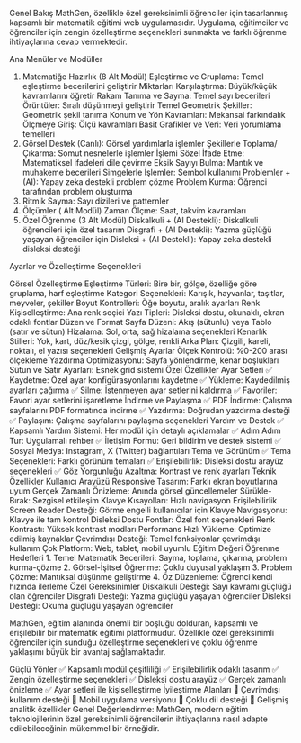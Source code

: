 Genel Bakış
MathGen, özellikle özel gereksinimli öğrenciler için tasarlanmış kapsamlı bir matematik eğitimi web uygulamasıdır. Uygulama, eğitimciler ve öğrenciler için zengin özelleştirme seçenekleri sunmakta ve farklı öğrenme ihtiyaçlarına cevap vermektedir.

Ana Menüler ve Modüller
1. Matematiğe Hazırlık (8 Alt Modül)
Eşleştirme ve Gruplama: Temel eşleştirme becerilerini geliştirir
Miktarları Karşılaştırma: Büyük/küçük kavramlarını öğretir
Rakam Tanıma ve Sayma: Temel sayı becerileri
Örüntüler: Sıralı düşünmeyi geliştirir
Temel Geometrik Şekiller: Geometrik şekil tanıma
Konum ve Yön Kavramları: Mekansal farkındalık
Ölçmeye Giriş: Ölçü kavramları
Basit Grafikler ve Veri: Veri yorumlama temelleri
2. Görsel Destek (Canlı): Görsel yardımlarla işlemler
Şekillerle Toplama/Çıkarma: Somut nesnelerle işlemler
İşlemi Sözel İfade Etme: Matematiksel ifadeleri dile çevirme
Eksik Sayıyı Bulma: Mantık ve muhakeme becerileri
Simgelerle İşlemler: Sembol kullanımı
Problemler + (AI): Yapay zeka destekli problem çözme
Problem Kurma: Öğrenci tarafından problem oluşturma
3. Ritmik Sayma: Sayı dizileri ve patternler
4. Ölçümler ( Alt Modül)
Zaman Ölçme: Saat, takvim kavramları
5. Özel Öğrenme (3 Alt Modül)
Diskalkuli + (AI Destekli): Diskalkuli öğrencileri için özel tasarım
Disgrafi + (AI Destekli): Yazma güçlüğü yaşayan öğrenciler için
Disleksi + (AI Destekli): Yapay zeka destekli disleksi desteği

Ayarlar ve Özelleştirme Seçenekleri

Görsel Özelleştirme
Eşleştirme Türleri: Bire bir, gölge, özelliğe göre gruplama, harf eşleştirme
Kategori Seçenekleri: Karışık, hayvanlar, taşıtlar, meyveler, şekiller
Boyut Kontrolleri: Öğe boyutu, aralık ayarları
Renk Kişiselleştirme: Ana renk seçici
Yazı Tipleri: Disleksi dostu, okunaklı, ekran odaklı fontlar
Düzen ve Format
Sayfa Düzeni: Akış (sütunlu) veya Tablo (satır ve sütun)
Hizalama: Sol, orta, sağ hizalama seçenekleri
Kenarlık Stilleri: Yok, kart, düz/kesik çizgi, gölge, renkli
Arka Plan: Çizgili, kareli, noktalı, el yazısı seçenekleri
Gelişmiş Ayarlar
Ölçek Kontrolü: %0-200 arası ölçekleme
Yazdırma Optimizasyonu: Sayfa yönlendirme, kenar boşlukları
Sütun ve Satır Ayarları: Esnek grid sistemi
Özel Özellikler
Ayar Setleri
✅ Kaydetme: Özel ayar konfigürasyonlarını kaydetme
✅ Yükleme: Kaydedilmiş ayarları çağırma
✅ Silme: İstenmeyen ayar setlerini kaldırma
✅ Favoriler: Favori ayar setlerini işaretleme
İndirme ve Paylaşma
✅ PDF İndirme: Çalışma sayfalarını PDF formatında indirme
✅ Yazdırma: Doğrudan yazdırma desteği
✅ Paylaşım: Çalışma sayfalarını paylaşma seçenekleri
Yardım ve Destek
✅ Kapsamlı Yardım Sistemi: Her modül için detaylı açıklamalar
✅ Adım Adım Tur: Uygulamalı rehber
✅ İletişim Formu: Geri bildirim ve destek sistemi
✅ Sosyal Medya: Instagram, X (Twitter) bağlantıları
Tema ve Görünüm
✅ Tema Seçenekleri: Farklı görünüm temaları
✅ Erişilebilirlik: Disleksi dostu arayüz seçenekleri
✅ Göz Yorgunluğu Azaltma: Kontrast ve renk ayarları
Teknik Özellikler
Kullanıcı Arayüzü
Responsive Tasarım: Farklı ekran boyutlarına uyum
Gerçek Zamanlı Önizleme: Anında görsel güncellemeler
Sürükle-Bırak: Sezgisel etkileşim
Klavye Kısayolları: Hızlı navigasyon
Erişilebilirlik
Screen Reader Desteği: Görme engelli kullanıcılar için
Klavye Navigasyonu: Klavye ile tam kontrol
Disleksi Dostu Fontlar: Özel font seçenekleri
Renk Kontrastı: Yüksek kontrast modları
Performans
Hızlı Yükleme: Optimize edilmiş kaynaklar
Çevrimdışı Desteği: Temel fonksiyonlar çevrimdışı kullanım
Çok Platform: Web, tablet, mobil uyumlu
Eğitim Değeri
Öğrenme Hedefleri
1.
Temel Matematik Becerileri: Sayma, toplama, çıkarma, problem kurma-çözme
2.
Görsel-İşitsel Öğrenme: Çoklu duyusal yaklaşım
3.
Problem Çözme: Mantıksal düşünme geliştirme
4.
Öz Düzenleme: Öğrenci kendi hızında ilerleme
Özel Gereksinimler
Diskalkuli Desteği: Sayı kavramı güçlüğü olan öğrenciler
Disgrafi Desteği: Yazma güçlüğü yaşayan öğrenciler
Disleksi Desteği: Okuma güçlüğü yaşayan öğrenciler



MathGen, eğitim alanında önemli bir boşluğu dolduran, kapsamlı ve erişilebilir bir matematik eğitimi platformudur. Özellikle özel gereksinimli öğrenciler için sunduğu özelleştirme seçenekleri ve çoklu öğrenme yaklaşımı büyük bir avantaj sağlamaktadır.

Güçlü Yönler
✅ Kapsamlı modül çeşitliliği
✅ Erişilebilirlik odaklı tasarım
✅ Zengin özelleştirme seçenekleri
✅ Disleksi dostu arayüz
✅ Gerçek zamanlı önizleme
✅ Ayar setleri ile kişiselleştirme
İyileştirme Alanları
📝 Çevrimdışı kullanım desteği
📝 Mobil uygulama versiyonu
📝 Çoklu dil desteği
📝 Gelişmiş analitik özellikler
Genel Değerlendirme: MathGen, modern eğitim teknolojilerinin özel gereksinimli öğrencilerin ihtiyaçlarına nasıl adapte edilebileceğinin mükemmel bir örneğidir.